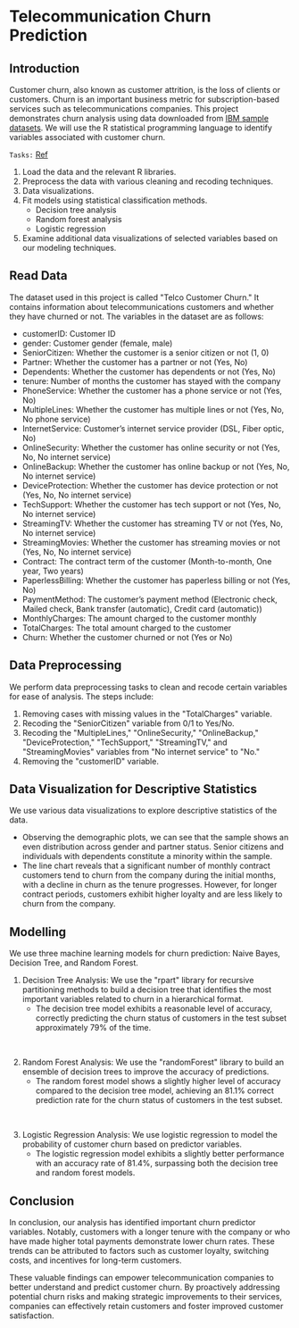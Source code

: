 # Telecommunication Churn Prediction

## Introduction
Customer churn, also known as customer attrition, is the loss of clients or customers. Churn is an important business metric for subscription-based services such as telecommunications companies. This project demonstrates churn analysis using data downloaded from [IBM sample datasets](https://www.kaggle.com/datasets/blastchar/telco-customer-churn). We will use the R statistical programming language to identify variables associated with customer churn.

`Tasks:` [Ref](https://rpubs.com/ezrasote/churn)
1. Load the data and the relevant R libraries.
2. Preprocess the data with various cleaning and recoding techniques.
3. Data visualizations.
4. Fit models using statistical classification methods.
   - Decision tree analysis
   - Random forest analysis
   - Logistic regression
5. Examine additional data visualizations of selected variables based on our modeling techniques.


## Read Data
The dataset used in this project is called "Telco Customer Churn." It contains information about telecommunications customers and whether they have churned or not. The variables in the dataset are as follows:

- customerID: Customer ID
- gender: Customer gender (female, male)
- SeniorCitizen: Whether the customer is a senior citizen or not (1, 0)
- Partner: Whether the customer has a partner or not (Yes, No)
- Dependents: Whether the customer has dependents or not (Yes, No)
- tenure: Number of months the customer has stayed with the company
- PhoneService: Whether the customer has a phone service or not (Yes, No)
- MultipleLines: Whether the customer has multiple lines or not (Yes, No, No phone service)
- InternetService: Customer’s internet service provider (DSL, Fiber optic, No)
- OnlineSecurity: Whether the customer has online security or not (Yes, No, No internet service)
- OnlineBackup: Whether the customer has online backup or not (Yes, No, No internet service)
- DeviceProtection: Whether the customer has device protection or not (Yes, No, No internet service)
- TechSupport: Whether the customer has tech support or not (Yes, No, No internet service)
- StreamingTV: Whether the customer has streaming TV or not (Yes, No, No internet service)
- StreamingMovies: Whether the customer has streaming movies or not (Yes, No, No internet service)
- Contract: The contract term of the customer (Month-to-month, One year, Two years)
- PaperlessBilling: Whether the customer has paperless billing or not (Yes, No)
- PaymentMethod: The customer’s payment method (Electronic check, Mailed check, Bank transfer (automatic), Credit card (automatic))
- MonthlyCharges: The amount charged to the customer monthly
- TotalCharges: The total amount charged to the customer
- Churn: Whether the customer churned or not (Yes or No)

## Data Preprocessing
We perform data preprocessing tasks to clean and recode certain variables for ease of analysis. The steps include:

1. Removing cases with missing values in the "TotalCharges" variable.
2. Recoding the "SeniorCitizen" variable from 0/1 to Yes/No.
3. Recoding the "MultipleLines," "OnlineSecurity," "OnlineBackup," "DeviceProtection," "TechSupport," "StreamingTV," and "StreamingMovies" variables from "No internet service" to "No."
4. Removing the "customerID" variable.


## Data Visualization for Descriptive Statistics
We use various data visualizations to explore descriptive statistics of the data.
- Observing the demographic plots, we can see that the sample shows an even distribution across gender and partner status. Senior citizens and individuals with dependents constitute a minority within the sample.
- The line chart reveals that a significant number of monthly contract customers tend to churn from the company during the initial months, with a decline in churn as the tenure progresses. However, for longer contract periods, customers exhibit higher loyalty and are less likely to churn from the company.


## Modelling
We use three machine learning models for churn prediction: Naive Bayes, Decision Tree, and Random Forest.

1. Decision Tree Analysis: We use the "rpart" library for recursive partitioning methods to build a decision tree that identifies the most important variables related to churn in a hierarchical format.
    - The decision tree model exhibits a reasonable level of accuracy, correctly predicting the churn status of customers in the test subset approximately 79% of the time.
<br>

2. Random Forest Analysis: We use the "randomForest" library to build an ensemble of decision trees to improve the accuracy of predictions.
    - The random forest model shows a slightly higher level of accuracy compared to the decision tree model, achieving an 81.1% correct prediction rate for the churn status of customers in the test subset.
<br>

3. Logistic Regression Analysis: We use logistic regression to model the probability of customer churn based on predictor variables.
    - The logistic regression model exhibits a slightly better performance with an accuracy rate of 81.4%, surpassing both the decision tree and random forest models.

## Conclusion
In conclusion, our analysis has identified important churn predictor variables. Notably, customers with a longer tenure with the company or who have made higher total payments demonstrate lower churn rates. These trends can be attributed to factors such as customer loyalty, switching costs, and incentives for long-term customers.

These valuable findings can empower telecommunication companies to better understand and predict customer churn. By proactively addressing potential churn risks and making strategic improvements to their services, companies can effectively retain customers and foster improved customer satisfaction.